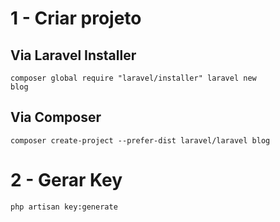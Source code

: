 # 1 - Criar projeto #

## Via Laravel Installer ##
<code>composer global require "laravel/installer" laravel new blog</code>

## Via Composer ##
<code>composer create-project --prefer-dist laravel/laravel blog </code>

# 2 - Gerar Key #
<code>php artisan key:generate</code>
